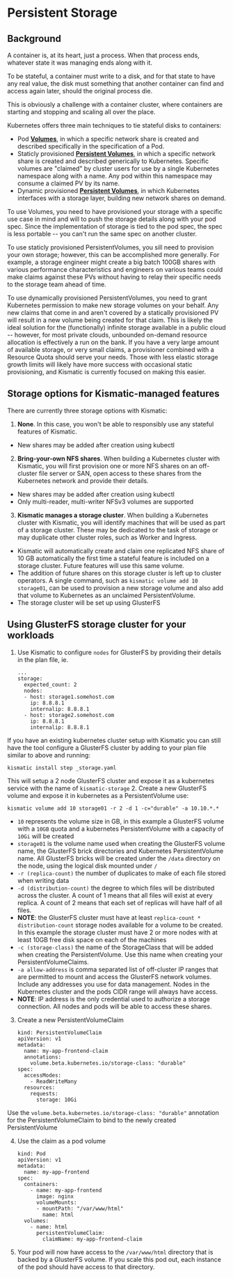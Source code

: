 # Persistent Storage

## Background

A container is, at its heart, just a process. When that process ends, whatever state it was managing ends along with it.

To be stateful, a container must write to a disk, and for that state to have any real value, the disk must something that another container can find and access again later, should the original process die.

This is obviously a challenge with a container cluster, where containers are starting and stopping and scaling all over the place.

Kubernetes offers three main techniques to tie stateful disks to containers:

* Pod **[Volumes](http://kubernetes.io/docs/user-guide/volumes/)**, in which a specific network share is created and described specifically in the specification of a Pod.
* Staticly provisioned **[Persistent Volumes](http://kubernetes.io/docs/user-guide/persistent-volumes/)**, in which a specific network share is created and described generically to Kubernetes. Specific volumes are "claimed" by cluster users for use by a single Kubernetes namespace along with a name. Any pod within this namespace may consume a claimed PV by its name.
* Dynamic provisioned **[Persistent Volumes](http://kubernetes.io/docs/user-guide/persistent-volumes/)**, in which Kubernetes interfaces with a storage layer, building new network shares on demand.

To use Volumes, you need to have provisioned your storage with a specific use case in mind and will to push the storage details along with your pod spec. Since the implementation of storage is tied to the pod spec, the spec is less portable -- you can't run the same spec on another cluster.

To use staticly provisioned PersistentVolumes, you sill need to provision your own storage; however, this can be accomplished more generally. For example, a storage engineer might create a big batch 100GB shares with various performance characteristics and engineers on various teams could make claims against these PVs without having to relay their specific needs to the storage team ahead of time.

To use dynamically provisioned PersistentVolumes, you need to grant Kubernetes permission to make new storage volumes on your behalf. Any new claims that come in and aren't covered by a statically provisioned PV will result in a new volume being created for that claim. This is likely the ideal solution for the (functionally) infinite storage available in a public cloud -- however, for most private clouds, unbounded on-demand resource allocation is effectively a run on the bank. If you have a very large amount of available storage, or very small claims, a provisioner combined with a Resource Quota should serve your needs. Those with less elastic storage growth limits will likely have more success with occasional static provisioning, and Kismatic is currently focused on making this easier.

## Storage options for Kismatic-managed features

There are currently three storage options with Kismatic:

1. **None**. In this case, you won't be able to responsibly use any stateful features of Kismatic.
  * New shares may be added after creation using kubectl
2. **Bring-your-own NFS shares**. When building a Kubernetes cluster with Kismatic, you will first provision one or more NFS shares on an off-cluster file server or SAN, open access to these shares from the Kubernetes network and provide their details.
  * New shares may be added after creation using kubectl
  * Only multi-reader, multi-writer NFSv3 volumes are supported
3. **Kismatic manages a storage cluster**. When building a Kubernetes cluster with Kismatic, you will identify machines that will be used as part of a storage cluster. These may be dedicated to the task of storage or may duplicate other cluster roles, such as Worker and Ingress.
  * Kismatic will automatically create and claim one replicated NFS share of 10 GB automatically the first time a stateful feature is included on a storage cluster. Future features will use this same volume.
  * The addition of future shares on this storage cluster is left up to cluster operators. A single command, such as `kismatic volume add 10 storage01`, can be used to provision a new storage volume and also add that volume to Kubernetes as an unclaimed PersistentVolume.
  * The storage cluster will be set up using GlusterFS

## Using GlusterFS storage cluster for your workloads

1. Use Kismatic to configure `nodes` for GlusterFS by providing their details in the plan file, ie.
   ```
   ...
   storage:
     expected_count: 2
     nodes:
     - host: storage1.somehost.com
       ip: 8.8.8.1
       internalip: 8.8.8.1
     - host: storage2.somehost.com
       ip: 8.8.8.1
       internalip: 8.8.8.1
   ```

 If you have an existing kubernetes cluster setup with Kismatic you can still have the tool configure a GlusterFS cluster by adding to your plan file similar to above and running:
   ```
   kismatic install step _storage.yaml
   ```

 This will setup a 2 node GlusterFS cluster and expose it as a kubernetes service with the name of `kismatic-storage`
2. Create a new GlusterFS volume and expose it in kubernetes as a PersistentVolume use:
   ```
   kismatic volume add 10 storage01 -r 2 -d 1 -c="durable" -a 10.10.*.*
   ```

  * `10` represents the volume size in GB, in this example a GlusterFS volume with a `10GB` quota and a kubernetes PersistentVolume with a capacity of `10Gi` will be created
  * `storage01` is the volume name used when creating the GlusterFS volume name, the GlusterFS brick directories and Kubernetes PersistentVolume name. All GlusterFS bricks will be created under the `/data` directory on the node, using the logical disk mounted under `/`
  * `-r (replica-count)` the number of duplicates to make of each file stored when writing data
  * `-d (distribution-count)` the degree to which files will be distributed across the cluster. A count of 1 means that all files will exist at every replica. A count of 2 means that each set of replicas will have half of all files.
  * **NOTE**: the GlusterFS cluster must have at least `replica-count * distribution-count` storage nodes available for a volume to be created. In this example the storage cluster must have 2 or more nodes with at least 10GB free disk space on each of the machines
  * `-c (storage-class)` the name of the StorageClass that will be added when creating the PersistentVolume. Use this name when creating your PersistentVolumeClaims.
  * `-a allow-address` is comma separated list of off-cluster IP ranges that are permitted to mount and access the GlusterFS network volumes. Include any addresses you use for data management. Nodes in the Kubernetes cluster and the pods CIDR range will always have access.
  * **NOTE**: IP address is the only credential used to authorize a storage connection. All nodes and pods will be able to access these shares.
3. Create a new PersistentVolumeClaim
   ```
   kind: PersistentVolumeClaim
   apiVersion: v1
   metadata:
     name: my-app-frontend-claim
     annotations:
       volume.beta.kubernetes.io/storage-class: "durable"
   spec:
     accessModes:
       - ReadWriteMany
     resources:
       requests:
         storage: 10Gi
   ```

 Use the `volume.beta.kubernetes.io/storage-class: "durable"` annotation for the PersistentVolumeClaim to bind to the newly created PersistentVolume

4. Use the claim as a pod volume
   ```
   kind: Pod
   apiVersion: v1
   metadata:
     name: my-app-frontend
   spec:
     containers:
       - name: my-app-frontend
         image: nginx
         volumeMounts:
         - mountPath: "/var/www/html"
           name: html
     volumes:
       - name: html
         persistentVolumeClaim:
           claimName: my-app-frontend-claim
   ```

5. Your pod will now have access to the `/var/www/html` directory that is backed by a GlusterFS volume. If you scale this pod out, each instance of the pod should have access to that directory.

